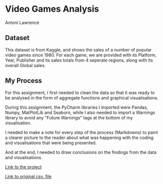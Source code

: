 # Video Games Analysis
Antoni Lawrence

## Dataset

This dataset is from Kaggle, and shows the sales of a number of popular video games since 1980. For each game, we are provided with its Platform, Year, Publisher and its sales totals from 4 seperate regions, along with its overall Global sales.

## My Process

For this assignment, I first needed to clean the data so that it was ready to be analysed in the form of aggregate functions and graphical visualisations. 

During this assignment, the PyCharm libraries I imported were Pandas, Numpy, MatPlotLib and Seaborn, while I also needed to import a Warnings library to avoid any "Future Warnings" tags at the bottom of my visualisation.

I needed to make a note for every step of the process (Markdowns) to paint a clearer picture to the reader about what was happening with the coding and visualisations that were being presented.

And at the end, I needed to draw conclusions on the findings from the data and visualisations. 

[Link to the project](https://github.com/TonyLaw22/videogame_sales/blob/main/vgproject_new.ipynb)

[Link to original csv. file](https://github.com/TonyLaw22/videogame_sales/blob/main/vgsales.csv)
